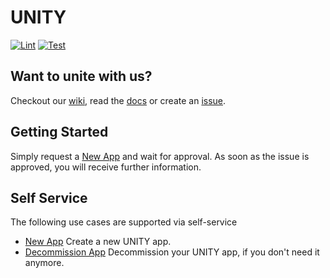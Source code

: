 # UNITY

[![Lint][lint-badge]][lint-workflow]
[![Test][test-actions-badge]][test-actions-workflow]

## Want to unite with us?

Checkout our [wiki][wiki], read the [docs][gh-pages] or create an [issue][issues].

## Getting Started

Simply request
a [New App][New App]
and wait for approval. As soon as the issue is approved, you will receive further information.


## Self Service

The following use cases are supported via self-service

* [New App][New App]
  Create a new UNITY app.
* [Decommission App][Decommission App]
  Decommission your UNITY app, if you don't need it anymore.

[lint-badge]: https://atc-github.azure.cloud.bmw/UNITY/unity/actions/workflows/lint.yaml/badge.svg

[test-actions-badge]: https://atc-github.azure.cloud.bmw/UNITY/unity/actions/workflows/test-actions.yaml/badge.svg

[lint-workflow]: https://atc-github.azure.cloud.bmw/UNITY/unity/actions/workflows/lint.yaml

[test-actions-workflow]: https://atc-github.azure.cloud.bmw/UNITY/unity/actions/workflows/test-actions.yaml

[gh-pages]: https://pages.atc-github.azure.cloud.bmw/UNITY/unity/

[issues]: https://atc-github.azure.cloud.bmw/UNITY/unity/issues

[wiki]: https://atc-github.azure.cloud.bmw/UNITY/unity/wiki

[New App]: https://atc-github.azure.cloud.bmw/UNITY/unity/issues/new?assignees=&labels=new+app%2C+waiting+for+review&template=new-app.md&title=New+UNITY+App

[Decommission App]: https://atc-github.azure.cloud.bmw/UNITY/unity/issues/decommission?assignees=&labels=decommission+app&template=decommission-app.md&title=Decommission+UNITY+App
